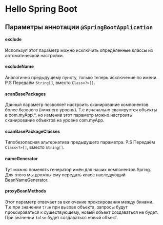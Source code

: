 # Hello Spring Boot
## Параметры аннотации ```@SpringBootApplication```
#### exclude
Используя этот параметр можно исключить определенные классы из автоматической настройки.
#### excludeName
Аналогично предыдущему пункту, только теперь исключение по имени.
P.S Передаём ```String[]```, вместо  ```Class<?>[]```.
#### scanBasePackages
Данный параметр позволяет настроить сканирование компонентов более базового (нижнего уровня). Т.е изначально сканируется объекты в com.myApp.*, но изменив этот параметр можно настроить сканирование объектов на уровне com.myApp.
#### scanBasePackageClasses
 Типобезопасная альтернатива предыдущего параметра.
P.S Передаём ```Class<?>[]```, вместо  ```String[]```.
#### nameGenerator
Тут можно поменять генератор имён для наших компонентов Spring. Для этого мы должны ему передать класс наследующий BeanNameGenerator.
#### proxyBeanMethods
Этот параметр отвечает за включение проксирования между бинами. Т.е при значении ```true``` при вызове объекта, запросы будут проксироваться к существующему, новый объект создаваться не будет. При значении ```false``` будет создаваться новый объект.
